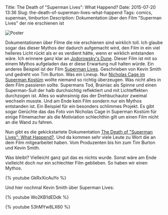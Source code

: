 Title: The Death of "Superman Lives": What Happend?
Date: 2015-07-20 13:36
Slug: the-death-of-superman-lives-what-happend
Tags: comics, superman, timburton
Description: Dokumentation über den Film "Superman Lives" der nie erschienen ist

![Poster]({static}/images/superman_lives.jpg)

Dokumentationen über Filme die nie erschienen sind wirklich toll. Ich glaube sogar das dieser Mythos der dadurch aufgemacht wird, den Film in ein viel helleres Licht rückt als er es verdient hätte, wenn er wirklich entstanden wäre. Ich erinnere ganz klar an [Jodorowsky's Dune]({static}/posts/jodorowskys-dune.md). Dieser Film ist mit so einem Mythos aufgeladen das er diese Erwartung null halten würde. Ein anderes Beispiel ist der Film [Superman Lives](http://superman.wikia.com/wiki/Superman_Lives). Geschrieben von Kevin Smith und gedreht von Tim Burton. Was ein Lineup. Nur [Nicholas Cage im Superman Kostüm](http://superman.wikia.com/wiki/Superman_Lives?file=Nicholas_Cage.jpg) wollte niemand so richtig überzeugen. Was nicht alles in dem Film passieren sollte. Supermans Tod, Brainiac als Spinne und einen Superman-Suit der halb durchsichtig reflektiert und mit Lichteffekten durchzogen ist. Alles so wahnsinnig das der Drehbuchautor zweimal wechseln musste. Und am Ende kein Film sondern nur ein Mythos entstanden ist. Ein Beispiel für ein besonders schlimmes Projekt. Es gibt sogar Gerüchte das das Foto von Nicholas Cage in Superman Kostüm für einige Filmemacher als die Motiviation schlechthin gilt um einen Film nicht an die Wand zu fahren.

Nun gibt es die gekickstartete Dokumentation [The Death of "Superman Lives": What Happend?](http://www.tdoslwh.com/). Und da kommen sehr viele Leute zu Wort die an dem Film mitgearbeitet haben. Vom Produzenten bis hin zum Tim Burton und Kevin Smith.

Was bleibt? Vielleicht ganz gut das es nichts wurde. Sonst wäre am Ende vielleicht doch nur ein schlechter Film geblieben. So haben wir einen Mythos.

{% youtube GkRxXicAuYo %}

Und hier nochmal Kevin Smith über Superman Lives:

{% youtube Wo2KB1dEDdk %}

{% youtube 53hMYw8LX60 %}
